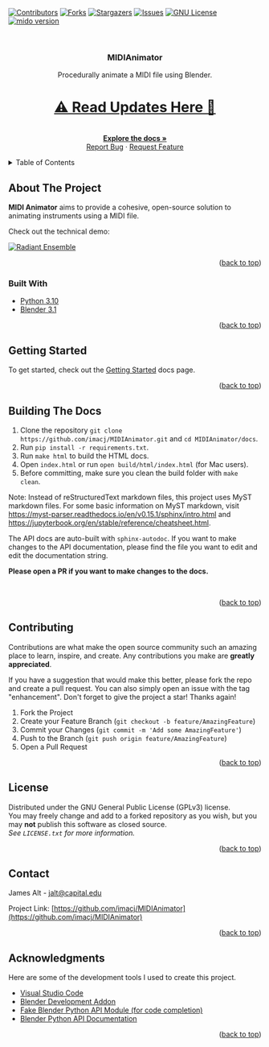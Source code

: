 <div id="top"></div>

<!-- PROJECT SHIELDS -->

[![Contributors][contributors-shield]][contributors-url]
[![Forks][forks-shield]][forks-url]
[![Stargazers][stars-shield]][stars-url]
[![Issues][issues-shield]][issues-url]
[![GNU License][license-shield]][license-url]
[![mido version][mido-shield]][mido-url]

<!-- PROJECT LOGO -->
<br />
<div align="center">
  <!--
  <a href="">
    <img src="" alt="Logo" width="80" height="80">
  </a>
  -->
  
  <h3 align="center">MIDIAnimator</h3>

  <p align="center">
    Procedurally animate a MIDI file using Blender. 
    <h1><a href="https://github.com/jamesa08/MIDIAnimator/tree/rust-impl?tab=readme-ov-file#future-of-midianimator">⚠️ Read Updates Here 🚧</a></h1>
    <br />
    <a href="https://midianimatordocs.readthedocs.io/en/latest/"><strong>Explore the docs »</strong></a>
    <br />
    <!-- <br />
    <a href="https://github.com/imacj/MIDIAnimator/">View Demo</a>
    · -->
    <a href="https://github.com/imacj/MIDIAnimator/issues">Report Bug</a>
    ·
    <a href="https://github.com/imacj/MIDIAnimator/issues">Request Feature</a>
  </p>
</div>

<!-- TABLE OF CONTENTS -->
<details>
  <summary>Table of Contents</summary>
  <ol>
    <li>
      <a href="#about-the-project">About The Project</a>
      <ul>
        <li><a href="#built-with">Built With</a></li>
      </ul>
    </li>
    <li><a href="#getting-started">Getting Started</a></li>
    <li><a href="#contributing">Contributing</a></li>
    <li><a href="#license">License</a></li>
    <li><a href="#contact">Contact</a></li>
    <li><a href="#acknowledgments">Acknowledgments</a></li>
  </ol>
</details>

<!-- ABOUT THE PROJECT -->

## About The Project

<!-- [![Product Name Screen Shot][product-screenshot]](https://example.com) -->

**MIDI Animator** aims to provide a cohesive, open-source solution to animating instruments using a MIDI file.

Check out the technical demo:

[![Radiant Ensemble](https://img.youtube.com/vi/hW_21_5kVK8/maxresdefault.jpg)](https://www.youtube.com/watch?v=hW_21_5kVK8 "Radiant Ensemble")

<p align="right">(<a href="#top">back to top</a>)</p>

### Built With

- [Python 3.10](https://python.org/)
- [Blender 3.1](https://www.blender.org/download/releases/3-1/)

<p align="right">(<a href="#top">back to top</a>)</p>

<!-- GETTING STARTED -->

## Getting Started

To get started, check out the [Getting Started](https://midianimatordocs.readthedocs.io/en/latest/general/getting_started.html) docs page.
<br>

<p align="right">(<a href="#top">back to top</a>)</p>

<!-- BUILDING THE DOCS  -->

## Building The Docs

1. Clone the repository `git clone https://github.com/imacj/MIDIAnimator.git` and `cd MIDIAnimator/docs`.
2. Run `pip install -r requirements.txt`.
3. Run `make html` to build the HTML docs.
4. Open `index.html` or run `open build/html/index.html` (for Mac users).
5. Before committing, make sure you clean the build folder with `make clean`.

Note: Instead of reStructuredText markdown files, this project uses MyST markdown files. For some basic information on MyST markdown, visit https://myst-parser.readthedocs.io/en/v0.15.1/sphinx/intro.html and https://jupyterbook.org/en/stable/reference/cheatsheet.html.

The API docs are auto-built with `sphinx-autodoc`. If you want to make changes to the API documentation, please find the file you want to edit and edit the documentation string.

**Please open a PR if you want to make changes to the docs.**
<!--

Useful commands:

for building (in docs dir)
make clean && make html

for opening built html
open build/html/index.html

-->
<br>

<p align="right">(<a href="#top">back to top</a>)</p>

<!-- CONTRIBUTING -->

## Contributing

Contributions are what make the open source community such an amazing place to learn, inspire, and create. Any contributions you make are **greatly appreciated**.

If you have a suggestion that would make this better, please fork the repo and create a pull request. You can also simply open an issue with the tag "enhancement".
Don't forget to give the project a star! Thanks again!

1. Fork the Project
2. Create your Feature Branch (`git checkout -b feature/AmazingFeature`)
3. Commit your Changes (`git commit -m 'Add some AmazingFeature'`)
4. Push to the Branch (`git push origin feature/AmazingFeature`)
5. Open a Pull Request

<p align="right">(<a href="#top">back to top</a>)</p>

<!-- LICENSE -->

## License

Distributed under the GNU General Public License (GPLv3) license. <br>
You may freely change and add to a forked repository as you wish, but you may **not** publish this software as closed source. <br>
_See `LICENSE.txt` for more information._<br>

<p align="right">(<a href="#top">back to top</a>)</p>

<!-- CONTACT -->

## Contact

James Alt - [jalt@capital.edu](mailto:jalt@capital.edu)

Project Link: [https://github.com/imacj/MIDIAnimator](https://github.com/imacj/MIDIAnimator)

<p align="right">(<a href="#top">back to top</a>)</p>

<!-- ACKNOWLEDGMENTS -->

## Acknowledgments

Here are some of the development tools I used to create this project.

- [Visual Studio Code](https://code.visualstudio.com)
- [Blender Development Addon](https://marketplace.visualstudio.com/items?itemName=JacquesLucke.blender-development)
- [Fake Blender Python API Module (for code completion)](https://github.com/nutti/fake-bpy-module)
- [Blender Python API Documentation](https://docs.blender.org/api/2.91/)

<p align="right">(<a href="#top">back to top</a>)</p>

<!-- MARKDOWN LINKS & IMAGES -->
<!-- https://www.markdownguide.org/basic-syntax/#reference-style-links -->

[mido-shield]: https://img.shields.io/pypi/v/mido?label=mido
[contributors-shield]: https://img.shields.io/github/contributors/imacj/MIDIAnimator.svg?style=flat
[contributors-url]: https://github.com/imacj/MIDIAnimator/graphs/contributors
[forks-shield]: https://img.shields.io/github/forks/imacj/MIDIAnimator.svg?style=flat
[mido-url]: https://pypi.org/project/mido/
[forks-url]: https://github.com/imacj/MIDIAnimator/network/members
[stars-shield]: https://img.shields.io/github/stars/imacj/MIDIAnimator.svg?style=flat
[stars-url]: https://github.com/imacj/MIDIAnimator/stargazers
[issues-shield]: https://img.shields.io/github/issues/imacj/MIDIAnimator.svg?style=flat
[issues-url]: https://github.com/imacj/MIDIAnimator/issues
[license-shield]: https://img.shields.io/github/license/imacj/MIDIAnimator.svg?style=flat
[license-url]: https://github.com/imacj/MIDIAnimator/blob/master/LICENSE.txt
[product-screenshot]: images/screenshot.png
